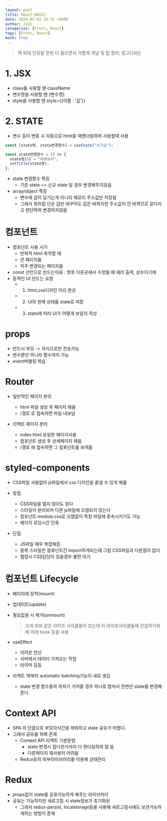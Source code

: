 ```yaml
---
layout: post
title: React-BASIC
date: 2024-07-02 18:15 +0900
author: JyZo
categories: [Front, React]
tags: [Front, React]
math: true
---
```


> 책 외에 인강을 한번 더 들으면서 가볍게 개념 및 팁 정리, 몽고디비는

# 1. JSX

- class를 사용할 땐 className
- 변수명을 사용할 땐 {변수명}
- style을 사용할 땐 style={{이름 : '값'}}

# 2. STATE

- 변수 등이 변동 시 자동으로 html을 재랜더링하며 사용할때 사용

```javascript
const [state명, state변경함수] = useState("초기값");

const state변경함수 = () => {
  state명[0] = "바꿔보자";
  setTitle(state명);
};
```

- state 변경함수 특징
  - 기존 state == 신규 state 일 경우 변경해주지않음
- array/object 특징
  - 변수에 값이 담기는게 아니라 메모리 주소값만 저장됨
  - 그래서 위처럼 단순 값만 바꾸어도 값은 바뀌지만 주소값이 안 바뀌므로 같다라고 판단하여 변경하지않음

# 컴포넌트

- 컴포넌트 사용 시기
  - 반복적 html 축약할 때
  - 큰 페이지들
  - 자주 변경되는 페이지들
- const 선언으로 만드는이유 : 향후 다른곳에서 수정될 때 에러 출력, 상수이기에
- 동적인 UI 만드는 요령
  - 1. html,css디자인 미리 완성
  - 2. UI의 현재 상태를 state로 저장
  - 3. state에 따라 UI가 어떻게 보일지 작성

# props

- 반드시 부모 -> 자식으로만 전송가능
- 변수뿐만 아니라 함수까지 가능
- event버블링 복습

# Router

- 일반적인 페이지 분리

  - html 파일 생성 후 페이지 채움
  - /경로 로 접속하면 파일 내보냄

- 리액트 페이지 분리
  - index.html 유일한 페이지사용
  - 컴포넌트 생성 후 상세페이지 채움
  - /경로 에 접속하면 그 컴포넌트를 보여줌

# styled-components

- CSS파일 사용없이 js파일에서 css 디자인을 끝낼 수 있게 해줌
- 장점

  - CSS파일을 열지 않아도 된다
  - 스타일이 분리되어 다른 js파일에 오염되지 않는다
  - 컴포넌트.module.css로 오염없이 특정 파일에 종속시키기도 가능
  - 페이지 로딩시간 단축

- 단점
  - JS파일 매우 복잡해짐
  - 중복 스타일은 컴포넌트간 import하게되는데 그럼 CSS파일과 다른점이 없다
  - 협업시 CSS담당이 있을경우 불편 야기

# 컴포넌트 Lifecycle

- 페이지에 장착(mount)
- 업데이트(update)
- 필요없을 시 제거(unmount)

  > 크게 위와 같은 라이프 사이클들이 있는데 이 라이프사이클들에 간섭하기위해 아래 hook 등을 사용

- useEffect
  - 어려운 연산
  - 서버에서 데이터 가져오는 작업
  - 타이머 등등
- 리액트 18부터 automatic batching기능이 새로 생김
  - state 변경 함수들의 위치가 가까울 경우 하나로 합쳐서 한번만 state를 변경해준다.

# Context API

- SPA 의 단점으로 부모자식간을 제외하고 state 공유가 어렵다.
- 그래서 공유를 위해 존재
  - Context API 리액트 기본문법
    - state 변경시 잡다한거까지 다 렌더링하여 덜 씀
    - 다른페이지 재사용이 어려움
  - Redux등의 외부라이브러리를 이용해 상태관리

# Redux

- props없이 state를 공유가능하게 해주는 라이브러리
- 공유는 가능하지만 새로고침 시 state정보가 초기화된
  - 그래서 redux-persist, localstorage등을 사용해 새로고침시에도 보관가능하게하는 방법이 존재

